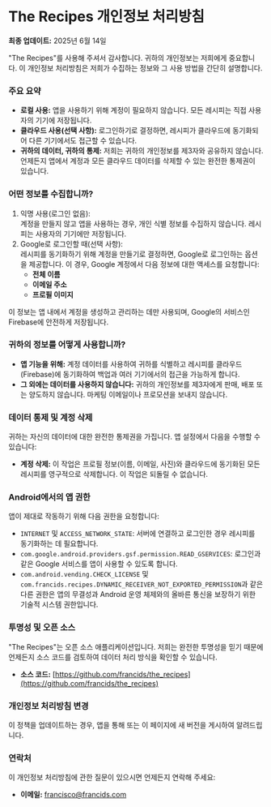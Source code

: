 # **The Recipes 개인정보 처리방침**

**최종 업데이트:** 2025년 6월 14일

"The Recipes"를 사용해 주셔서 감사합니다. 귀하의 개인정보는 저희에게 중요합니다. 이 개인정보 처리방침은 저희가 수집하는 정보와 그 사용 방법을 간단히 설명합니다.

### **주요 요약**

- **로컬 사용:** 앱을 사용하기 위해 계정이 필요하지 않습니다. 모든 레시피는 직접 사용자의 기기에 저장됩니다.
- **클라우드 사용(선택 사항):** 로그인하기로 결정하면, 레시피가 클라우드에 동기화되어 다른 기기에서도 접근할 수 있습니다.
- **귀하의 데이터, 귀하의 통제:** 저희는 귀하의 개인정보를 제3자와 공유하지 않습니다. 언제든지 앱에서 계정과 모든 클라우드 데이터를 삭제할 수 있는 완전한 통제권이 있습니다.

### **어떤 정보를 수집합니까?**

1. 익명 사용(로그인 없음):  
   계정을 만들지 않고 앱을 사용하는 경우, 개인 식별 정보를 수집하지 않습니다. 레시피는 사용자의 기기에만 저장됩니다.
2. Google로 로그인할 때(선택 사항):  
   레시피를 동기화하기 위해 계정을 만들기로 결정하면, Google로 로그인하는 옵션을 제공합니다. 이 경우, Google 계정에서 다음 정보에 대한 액세스를 요청합니다:
   - **전체 이름**
   - **이메일 주소**
   - **프로필 이미지**

이 정보는 앱 내에서 계정을 생성하고 관리하는 데만 사용되며, Google의 서비스인 Firebase에 안전하게 저장됩니다.

### **귀하의 정보를 어떻게 사용합니까?**

- **앱 기능을 위해:** 계정 데이터를 사용하여 귀하를 식별하고 레시피를 클라우드(Firebase)에 동기화하여 백업과 여러 기기에서의 접근을 가능하게 합니다.
- **그 외에는 데이터를 사용하지 않습니다:** 귀하의 개인정보를 제3자에게 판매, 배포 또는 양도하지 않습니다. 마케팅 이메일이나 프로모션을 보내지 않습니다.

### **데이터 통제 및 계정 삭제**

귀하는 자신의 데이터에 대한 완전한 통제권을 가집니다. 앱 설정에서 다음을 수행할 수 있습니다:

- **계정 삭제:** 이 작업은 프로필 정보(이름, 이메일, 사진)와 클라우드에 동기화된 모든 레시피를 영구적으로 삭제합니다. 이 작업은 되돌릴 수 없습니다.

### **Android에서의 앱 권한**

앱이 제대로 작동하기 위해 다음 권한을 요청합니다:

- `INTERNET` 및 `ACCESS_NETWORK_STATE`: 서버에 연결하고 로그인한 경우 레시피를 동기화하는 데 필요합니다.
- `com.google.android.providers.gsf.permission.READ_GSERVICES`: 로그인과 같은 Google 서비스를 앱이 사용할 수 있도록 합니다.
- `com.android.vending.CHECK_LICENSE` 및 `com.francids.recipes.DYNAMIC_RECEIVER_NOT_EXPORTED_PERMISSION`과 같은 다른 권한은 앱의 무결성과 Android 운영 체제와의 올바른 통신을 보장하기 위한 기술적 시스템 권한입니다.

### **투명성 및 오픈 소스**

"The Recipes"는 오픈 소스 애플리케이션입니다. 저희는 완전한 투명성을 믿기 때문에 언제든지 소스 코드를 검토하여 데이터 처리 방식을 확인할 수 있습니다.

- **소스 코드:** [https://github.com/francids/the_recipes](https://github.com/francids/the_recipes)

### **개인정보 처리방침 변경**

이 정책을 업데이트하는 경우, 앱을 통해 또는 이 페이지에 새 버전을 게시하여 알려드립니다.

### **연락처**

이 개인정보 처리방침에 관한 질문이 있으시면 언제든지 연락해 주세요:

- **이메일:** francisco@francids.com

